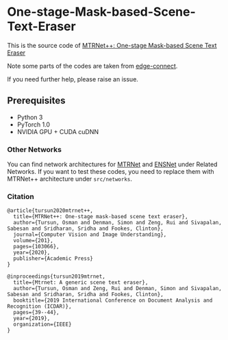 # One-stage-Mask-based-Scene-Text-Eraser
This is the source code of [MTRNet++: One-stage Mask-based Scene Text Eraser](https://arxiv.org/abs/1912.07183)

Note some parts of the codes are taken from [edge-connect](https://github.com/knazeri/edge-connect).

If you need further help, please raise an issue.

## Prerequisites
- Python 3
- PyTorch 1.0
- NVIDIA GPU + CUDA cuDNN

### Other Networks
You can find network architectures for [MTRNet](https://arxiv.org/abs/1903.04092) and [ENSNet](https://arxiv.org/abs/1812.00723) under Related Networks. If you want to test these codes, you need to replace them with MTRNet++ architecture under `src/networks`.

### Citation

```
@article{tursun2020mtrnet++,
  title={MTRNet++: One-stage mask-based scene text eraser},
  author={Tursun, Osman and Denman, Simon and Zeng, Rui and Sivapalan, Sabesan and Sridharan, Sridha and Fookes, Clinton},
  journal={Computer Vision and Image Understanding},
  volume={201},
  pages={103066},
  year={2020},
  publisher={Academic Press}
}
```

```
@inproceedings{tursun2019mtrnet,
  title={Mtrnet: A generic scene text eraser},
  author={Tursun, Osman and Zeng, Rui and Denman, Simon and Sivapalan, Sabesan and Sridharan, Sridha and Fookes, Clinton},
  booktitle={2019 International Conference on Document Analysis and Recognition (ICDAR)},
  pages={39--44},
  year={2019},
  organization={IEEE}
}
```

